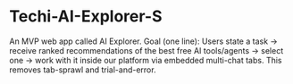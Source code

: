 # Techi-AI-Explorer-S
An MVP web app called AI Explorer. Goal (one line): Users state a task → receive ranked recommendations of the best free AI tools/agents → select one → work with it inside our platform via embedded multi-chat tabs. This removes tab-sprawl and trial-and-error. 
